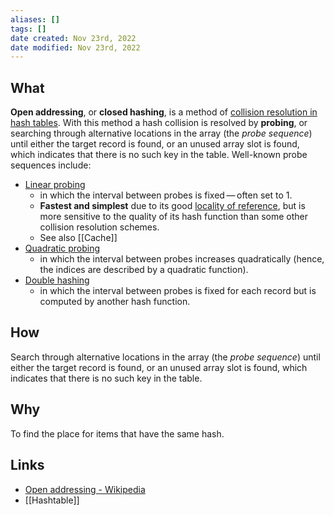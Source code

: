 ```yaml
---
aliases: []
tags: []
date created: Nov 23rd, 2022
date modified: Nov 23rd, 2022
---
```


## What
**Open addressing**, or **closed hashing**, is a method of [collision resolution in hash tables](https://en.wikipedia.org/wiki/Hash_table#Collision_resolution "Hash table"). With this method a hash collision is resolved by **probing**, or searching through alternative locations in the array (the _probe sequence_) until either the target record is found, or an unused array slot is found, which indicates that there is no such key in the table. Well-known probe sequences include:
- [Linear probing](https://en.wikipedia.org/wiki/Linear_probing "Linear probing")
	- in which the interval between probes is fixed — often set to 1.
	- **Fastest and simplest** due to its good [locality of reference](https://en.wikipedia.org/wiki/Locality_of_reference "Locality of reference"), but is more sensitive to the quality of its hash function than some other collision resolution schemes.
	- See also [[Cache]]
- [Quadratic probing](https://en.wikipedia.org/wiki/Quadratic_probing "Quadratic probing")
	- in which the interval between probes increases quadratically (hence, the indices are described by a quadratic function).
- [Double hashing](https://en.wikipedia.org/wiki/Double_hashing "Double hashing")  
	- in which the interval between probes is fixed for each record but is computed by another hash function.

## How
Search through alternative locations in the array (the _probe sequence_) until either the target record is found, or an unused array slot is found, which indicates that there is no such key in the table.

## Why
To find the place for items that have the same hash.

## Links
- [Open addressing - Wikipedia](https://en.wikipedia.org/wiki/Open_addressing)
- [[Hashtable]]